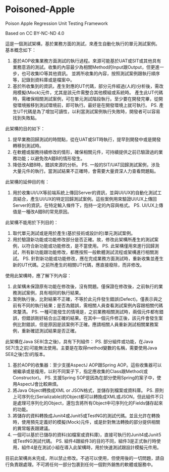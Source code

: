 # Poisoned-Apple
Poison Apple Regression Unit Testing Framework

Based on CC BY-NC-ND 4.0

這是一個測試架構，基於業務方面的測試，來產生自動化執行的單元測試案例。
基本概念如下：
1. 基於AOP收集業務方面測試的執行過程。來源可能基於UAT或SIT或其他具有業務意涵的測試。收集的內容最少為相關Method的Input跟Output，但更進一步，也可收集IO等其他資訊。
並將所收集的內容，按照測試案例跟執行順序等，記錄到資料庫或是檔案中。
2. 基於所收集到的資訊，產生對應的UT代碼，部分元件經過(人的)分析後，需改用模擬(Mock)元件，尤其是該元件需整合其他模組或系統時。
產生此UT代碼時，需確保相關測試案例，可在單元測試階段執行。至少要在開發完畢，從開發環境搬移到測試環境前，即可執行。最好是在開發環境上就可執行。
PS. 產生UT代碼是為了增加可讀性，以利當測試案例執行失敗時，開發者可以容易找到失敗點。

此架構的目的如下：
1. 提早業務回歸測試的時間點，從在UAT或SIT時執行，提早到開發中或是開發轉移到測試時。
2. 在軟體或服務持續修改的情形，確保相關元件，可持續提供之前已驗證過的業務功能；以避免改A錯B的情形發生。
3. 降低改A錯B時，錯誤來源的分析。
PS. 一般的SIT/UAT回歸測試案例，涉及大量元件的執行。當測試結果不正確時，會需要大量資深人力查看問題點。

此架構的延伸目的有：
1. 用於收集UI/UX等前端系統上傳回Server的資訊，並與UI/UX的自動化測試工具結合，產生UI/UX的特定回歸測試案例。這些案例用來驗證UI/UX上傳回Server的資訊，在特定輸入條件下，抱持一定的內容與格式。
PS. UI/UX上傳值是一種改A錯B的常見原因。

此架構不能用於下列目的：
1. 取代單元測試或是用於產生(基於技術或設計的)單元測試案例。
2. 用於驗證新功能或功能修改部分是否正確。故，修改此架構所產生的測試案例，以符合新功能或功能修改，是不當使用。
PS. 此架構僅用來進行回歸測試，所有新功能跟功能修改，都應按照一般軟體測試流程或架構進行相關測試。
PS. 針對新功能或功能修改，應在完成業務方面測試時，重新收集並產生新的UT代碼。之前所產生的相關UT代碼，應直接廢除，而非修改。

使用此架構時，應了解下列內容：
1. 此架構未保證原有功能在修改後，沒有問題。僅保證在修改後，之前執行的業務測試案例，具有相同的執行結果。
2. 案例執行後，比對結果不正確，不等於此元件發生錯誤(Defect)。僅表示與之前有不同的執行結果；是否為錯誤，需相關人員查看測試案例內容跟相關代碼來釐清。
PS. 一種可能發生的情境是，之前業務相關測試時，兩個元件都有錯誤，但錯誤剛好結合出正確的結果。在其中一個元件修正後，該元件會發生案例比對錯誤，但是原因是該案例不正確。應請相關人員重新測試相關業務案例，重新確認測試結果是否正確。

此架構在Java SE8(含之後)，具有下列組件：
PS. 部分組件或功能，在Java SE7(含之前)可能無法使用。主要是在取得method變數的名稱，需要使用Java SE8之後(含)的版本。
1. 基於AOP的收集器：至少支援AspectJ AOP跟Spring AOP。這些收集器可以被繼承或是複用，以利不同案子下，指定應收集的Class跟Method(或Constructor)。
PS. 支援Spring SOP是因為在部分使用Spring的案子中，使用AspectJ會比較麻煩。
2. 將Java Object轉換成XML or JSON格式，並儲存到檔案或資料庫。
PS. 原則上可序列化(Serializable)的Object都可以轉換成XML或JSON，但此組件不只是處理可序列化的Object，還包含將所有Object中可序列化的Fields儲存起來的功能。
3. 將儲存的資料轉換成Junit4或Junit5或TestNG的測試代碼。並且允許在轉換時，使用預先定義好的模擬(Mock)元件，或是針對無法轉換的部分提供相關的異常報表跟建議。
4. 一個可以基於已儲存的資料(如檔案或資料庫)，直接可執行的Junit4或Junit5或TestNG測試代碼。
PS. 組件4跟組件3的目的不同，組件3是正式執行時使用，組件4是在測試小組在導入此架構時，用於快速測試跟設計模擬元件用。

目前此架構尚未完成，所以禁止修改。不過可以使用，但使用後的一切問題，請自行負責跟處理。不可將任何一部分包裹到任何一個對外銷售的軟體或服務中。
